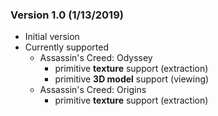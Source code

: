 ### Version 1.0 (1/13/2019)
- Initial version
- Currently supported
  - Assassin's Creed: Odyssey
    - primitive **texture** support (extraction)
    - primitive **3D model** support (viewing)
  - Assassin's Creed: Origins
    - primitive **texture** support (extraction)
